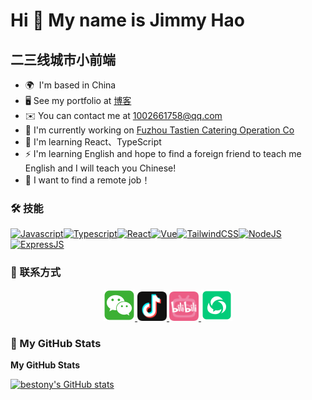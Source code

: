 # Hi 👋 My name is Jimmy Hao

## 二三线城市小前端

- 🌍  I'm based in China
- 🖥️ See my portfolio at [博客](http://blog.jimmyxuexue.top)
- ✉️ You can contact me at [1002661758@qq.com](mailto:1002661758@qq.com)
- 🚀 I'm currently working on [Fuzhou Tastien Catering Operation Co](https://www.tastien.com/)
- 🧠 I'm learning React、TypeScript
- ⚡ I'm learning English and hope to find a foreign friend to teach me English and I will teach you Chinese!
- 🙈 I want to find a remote job！

### 🛠️ 技能

<p align="left"><a href="https://developer.mozilla.org/en-US/docs/Web/JavaScript" target="_blank" rel="noreferrer"><img src="https://cdn.jsdelivr.net/gh/devicons/devicon/icons/javascript/javascript-original.svg" width="36" height="36" alt="Javascript" /></a><a href="https://www.typescriptlang.org/" target="_blank" rel="noreferrer"><img src="https://cdn.jsdelivr.net/gh/devicons/devicon/icons/typescript/typescript-original.svg" width="36" height="36" alt="Typescript" /></a><a href="https://reactjs.org/" target="_blank" rel="noreferrer"><img src="https://cdn.jsdelivr.net/gh/devicons/devicon/icons/react/react-original.svg" width="36" height="36" alt="React" /></a><a href="https://vuejs.org/" target="_blank" rel="noreferrer"><img src="https://cdn.jsdelivr.net/gh/devicons/devicon/icons/vuejs/vuejs-plain.svg" width="36" height="36" alt="Vue" /></a><a href="https://tailwindcss.com/" target="_blank" rel="noreferrer"><img src="https://cdn.jsdelivr.net/gh/devicons/devicon/icons/tailwindcss/tailwindcss-plain.svg" width="36" height="36" alt="TailwindCSS" /></a><a href="https://nodejs.org/en/" target="_blank" rel="noreferrer"><img src="https://cdn.jsdelivr.net/gh/devicons/devicon/icons/nodejs/nodejs-original.svg" width="36" height="36" alt="NodeJS" /></a><a href="https://expressjs.com/" target="_blank" rel="noreferrer"><img src="https://cdn.jsdelivr.net/gh/devicons/devicon/icons/express/express-original.svg" width="36" height="36" alt="ExpressJS" /></a></p>

### 🤝 联系方式

<div align="center">
  <a href="./assets/profile/wx.jpg">
    <img src="./assets/icon/wx.png" style="width: 50px;" />
  </a>
  <a href="https://www.douyin.com/user/MS4wLjABAAAA3-mx2rg2SZTB4EZCdk9bvuno0bfDV3r8_cDb57Ca6Xc?from_tab_name=main">
    <img src="./assets/icon/douyin.png" style="width: 47px;" />
  </a>
  <a href="https://space.bilibili.com/304985153">
    <img src="./assets/icon/bili.png" style="width: 47px;" />
  </a>
  <a href="./assets/profile/gzh.jpg">
    <img src="./assets/icon/gzh.png" style="width: 50px;" />
  </a>
</div>

### 🐍 My GitHub Stats

<b>My GitHub Stats</b>

<a href="http://www.github.com/Jimmylxue"><img src="https://github-readme-stats.vercel.app/api?username=Jimmylxue&show_icons=true&hide=&count_private=true&title_color=3382ed&text_color=ffffff&icon_color=3382ed&bg_color=1c1917&hide_border=true&show_icons=true" alt="bestony's GitHub stats" /></a>
